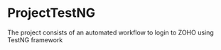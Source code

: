 # ProjectTestNG
The project consists of an automated workflow to login to ZOHO using TestNG framework
